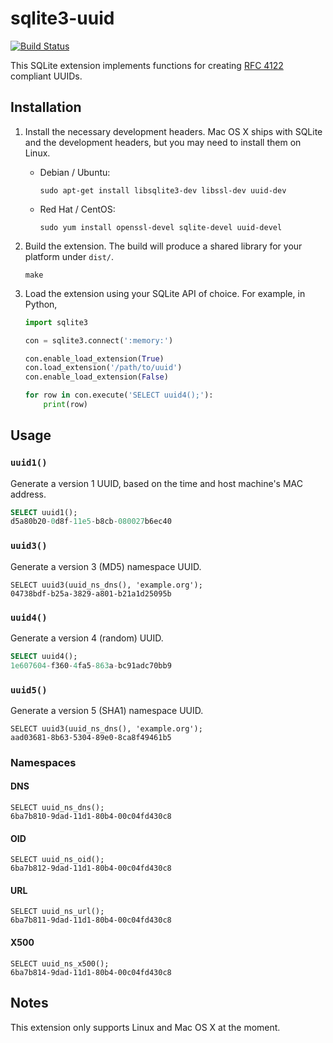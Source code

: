 # sqlite3-uuid

[![Build Status](https://travis-ci.org/benwebber/sqlite3-uuid.svg?branch=master)](https://travis-ci.org/benwebber/sqlite3-uuid)

This SQLite extension implements functions for creating [RFC 4122](https://www.ietf.org/rfc/rfc4122.txt) compliant UUIDs.

## Installation

1. Install the necessary development headers. Mac OS X ships with SQLite and the development headers, but you may need to install them on Linux.

    * Debian / Ubuntu:

        ```
        sudo apt-get install libsqlite3-dev libssl-dev uuid-dev
        ```

    * Red Hat / CentOS:

        ```
        sudo yum install openssl-devel sqlite-devel uuid-devel
        ```

2. Build the extension. The build will produce a shared library for your platform under `dist/`.

    ```
    make
    ```

2. Load the extension using your SQLite API of choice. For example, in Python,

    ```python
    import sqlite3

    con = sqlite3.connect(':memory:')

    con.enable_load_extension(True)
    con.load_extension('/path/to/uuid')
    con.enable_load_extension(False)

    for row in con.execute('SELECT uuid4();'):
        print(row)
    ```

## Usage

### `uuid1()`

Generate a version 1 UUID, based on the time and host machine's MAC address.

```sql
SELECT uuid1();
d5a80b20-0d8f-11e5-b8cb-080027b6ec40
```

### `uuid3()`

Generate a version 3 (MD5) namespace UUID.

```
SELECT uuid3(uuid_ns_dns(), 'example.org');
04738bdf-b25a-3829-a801-b21a1d25095b
```

### `uuid4()`

Generate a version 4 (random) UUID.

```sql
SELECT uuid4();
1e607604-f360-4fa5-863a-bc91adc70bb9
```

### `uuid5()`

Generate a version 5 (SHA1) namespace UUID.

```
SELECT uuid3(uuid_ns_dns(), 'example.org');
aad03681-8b63-5304-89e0-8ca8f49461b5
```

### Namespaces

#### DNS

```
SELECT uuid_ns_dns();
6ba7b810-9dad-11d1-80b4-00c04fd430c8
```

#### OID

```
SELECT uuid_ns_oid();
6ba7b812-9dad-11d1-80b4-00c04fd430c8
```

#### URL

```
SELECT uuid_ns_url();
6ba7b811-9dad-11d1-80b4-00c04fd430c8
```

#### X500

```
SELECT uuid_ns_x500();
6ba7b814-9dad-11d1-80b4-00c04fd430c8
```

## Notes

This extension only supports Linux and Mac OS X at the moment.
